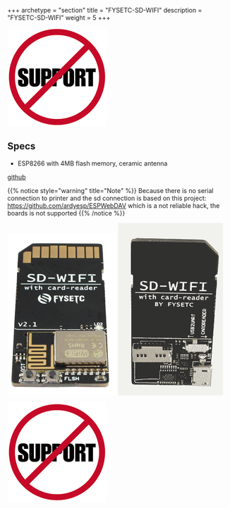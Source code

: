 +++
archetype = "section"
title = "FYSETC-SD-WIFI"
description = "FYSETC-SD-WIFI"
weight = 5
+++

![image](nosupport.png?width=200px)

## Specs
* ESP8266 with 4MB flash memory, ceramic antenna

[github](https://github.com/FYSETC/FYSETC-SD-WIFI)

{{% notice style="warning" title="Note"  %}}
Because there is no serial connection to printer and the sd connection is based on this project: https://github.com/ardyesp/ESPWebDAV which is a not reliable hack, the boards is not supported 
{{% /notice %}}

![image](fysetc-front.png?width=400px)
![image](fysetc-back.png?width=400px)

![image](nosupport.png?width=200px)